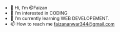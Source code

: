 - 👋 Hi, I’m @Faizan
- 👀 I’m interested in CODING
- 🌱 I’m currently learning WEB DEVELOPEMENT.
- 📫 How to reach me faizananwar344@gmail.com

<!---
Faizanrz7/Faizanrz7 is a ✨ special ✨ repository because its `README.md` (this file) appears on your GitHub profile.
You can click the Preview link to take a look at your changes.
--->

